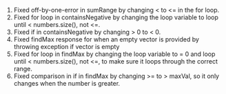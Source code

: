 1. Fixed off-by-one-error in sumRange by changing < to <= in the for loop.
2. Fixed for loop in containsNegative by changing the loop variable to loop until < numbers.size(), not <=.
3. Fixed if in containsNegative by changing > 0 to < 0.
4. Fixed findMax response for when an empty vector is provided by throwing exception if vector is empty
5. Fixed for loop in findMax by changing the loop variable to = 0 and loop until < numbers.size(), not <=, 
   to make sure it loops through the correct range.
6. Fixed comparison in if in findMax by changing >= to > maxVal, so it only changes when the number is greater.